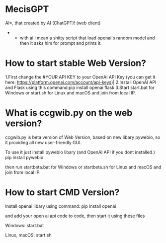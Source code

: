 # MecisGPT
AI*, that created by AI (ChatGPT)! (web client)

* - with ai i mean a shitty script that load openai's random model and then it asks him for prompt and prints it.

# How to start stable Web Version?
1.First change the #YOUR API KEY to your OpenAI API Key (you can get it here: https://platform.openai.com/account/api-keys)|
2.Install OpenAI API and Flask using this command:pip install openai flask
3.Start start.bat for Windows or start.sh for Linux and macOS and join from local IP.

# What is ccgwib.py on the web version?
ccgwib.py is beta version of Web Version, based on new libary pywebio, so it providing all new user-friendly GUI.

To use it just install pywebio libary (and OpenAI API if you dont installed.)
pip install pywebio

then run startbeta.bat for Windows or startbeta.sh for Linux and macOS and join from local IP.

# How to start CMD Version?
Install openai libary using command:
pip install openai

and add your open ai api code to code, then start it using these files

Windows:
start.bat

Linux, macOS:
start.sh
